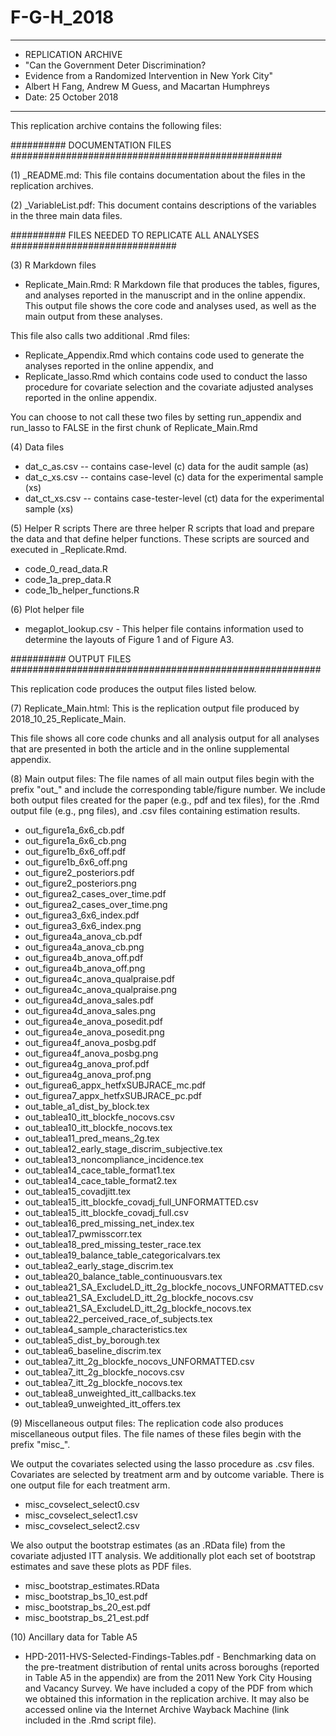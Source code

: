 # F-G-H_2018

********************************************************************************
* REPLICATION ARCHIVE
* "Can the Government Deter Discrimination? 
*   Evidence from a Randomized Intervention in New York City"
* Albert H Fang, Andrew M Guess, and Macartan Humphreys
* Date: 25 October 2018
********************************************************************************

This replication archive contains the following files:

########## DOCUMENTATION FILES #################################################

(1) _README.md:
This file contains documentation about the files in the replication archives.

(2) _VariableList.pdf:
This document contains descriptions of the variables in the three main data files. 

########## FILES NEEDED TO REPLICATE ALL ANALYSES ##############################

(3) R Markdown files

* Replicate_Main.Rmd:
R Markdown file that produces the tables, figures, and analyses reported in the 
manuscript and in the online appendix. This output file shows the core code and 
analyses used, as well as the main output from these analyses. 

This file also calls two additional .Rmd files:
 - Replicate_Appendix.Rmd which contains code used to generate
   the analyses reported in the online appendix, and
 - Replicate_lasso.Rmd which contains code used to
   conduct the lasso procedure for covariate selection and the covariate
   adjusted analyses reported in the online appendix.

You can choose to not call these two files by setting run_appendix and run_lasso
to FALSE in the first chunk of Replicate_Main.Rmd

(4) Data files
* dat_c_as.csv -- contains case-level (c) data for the audit sample (as)
* dat_c_xs.csv -- contains case-level (c) data for the experimental sample (xs)
* dat_ct_xs.csv -- contains case-tester-level (ct) data for the experimental sample (xs)

(5) Helper R scripts
There are three helper R scripts that load and prepare the data and that define 
helper functions. These scripts are sourced and executed in _Replicate.Rmd.
* code_0_read_data.R
* code_1a_prep_data.R
* code_1b_helper_functions.R

(6) Plot helper file
* megaplot_lookup.csv - This helper file contains information used to determine 
the layouts of Figure 1 and of Figure A3.

########## OUTPUT FILES ########################################################

This replication code produces the output files listed below.

(7) Replicate_Main.html:
This is the replication output file produced by 2018_10_25_Replicate_Main. 

This file shows  all core code chunks and all analysis output for all analyses that are presented in both the article and in the online supplemental appendix.

(8) Main output files:
The file names of all main output files begin with the prefix "out_" and include
the corresponding table/figure number. We include both output files created for 
the paper (e.g., pdf and tex files), for the .Rmd output file (e.g., png files), and
.csv files containing estimation results.
* out_figure1a_6x6_cb.pdf                                        
* out_figure1a_6x6_cb.png                                        
* out_figure1b_6x6_off.pdf                                       
* out_figure1b_6x6_off.png                                       
* out_figure2_posteriors.pdf                                     
* out_figure2_posteriors.png                                     
* out_figurea2_cases_over_time.pdf                               
* out_figurea2_cases_over_time.png                               
* out_figurea3_6x6_index.pdf                                     
* out_figurea3_6x6_index.png                                     
* out_figurea4a_anova_cb.pdf                                     
* out_figurea4a_anova_cb.png                                     
* out_figurea4b_anova_off.pdf                                    
* out_figurea4b_anova_off.png                                    
* out_figurea4c_anova_qualpraise.pdf                             
* out_figurea4c_anova_qualpraise.png                             
* out_figurea4d_anova_sales.pdf                                  
* out_figurea4d_anova_sales.png                                  
* out_figurea4e_anova_posedit.pdf                                
* out_figurea4e_anova_posedit.png                                
* out_figurea4f_anova_posbg.pdf                                  
* out_figurea4f_anova_posbg.png                                  
* out_figurea4g_anova_prof.pdf                                   
* out_figurea4g_anova_prof.png                                   
* out_figurea6_appx_hetfxSUBJRACE_mc.pdf                         
* out_figurea7_appx_hetfxSUBJRACE_pc.pdf                         
* out_table_a1_dist_by_block.tex                                 
* out_tablea10_itt_blockfe_nocovs.csv                            
* out_tablea10_itt_blockfe_nocovs.tex                            
* out_tablea11_pred_means_2g.tex                                 
* out_tablea12_early_stage_discrim_subjective.tex                
* out_tablea13_noncompliance_incidence.tex                       
* out_tablea14_cace_table_format1.tex                            
* out_tablea14_cace_table_format2.tex                            
* out_tablea15_covadjitt.tex                                     
* out_tablea15_itt_blockfe_covadj_full_UNFORMATTED.csv           
* out_tablea15_itt_blockfe_covadj_full.csv                       
* out_tablea16_pred_missing_net_index.tex                        
* out_tablea17_pwmisscorr.tex                                    
* out_tablea18_pred_missing_tester_race.tex                      
* out_tablea19_balance_table_categoricalvars.tex                 
* out_tablea2_early_stage_discrim.tex                            
* out_tablea20_balance_table_continuousvars.tex                  
* out_tablea21_SA_ExcludeLD_itt_2g_blockfe_nocovs_UNFORMATTED.csv
* out_tablea21_SA_ExcludeLD_itt_2g_blockfe_nocovs.csv            
* out_tablea21_SA_ExcludeLD_itt_2g_blockfe_nocovs.tex            
* out_tablea22_perceived_race_of_subjects.tex                    
* out_tablea4_sample_characteristics.tex                         
* out_tablea5_dist_by_borough.tex                                
* out_tablea6_baseline_discrim.tex                               
* out_tablea7_itt_2g_blockfe_nocovs_UNFORMATTED.csv              
* out_tablea7_itt_2g_blockfe_nocovs.csv                          
* out_tablea7_itt_2g_blockfe_nocovs.tex                          
* out_tablea8_unweighted_itt_callbacks.tex                       
* out_tablea9_unweighted_itt_offers.tex 

(9) Miscellaneous output files:
The replication code also produces miscellaneous output files. The file names of these
files begin with the prefix "misc_".

We output the covariates selected using the lasso procedure as .csv files. Covariates
are selected by treatment arm and by outcome variable. There is one output file for
each treatment arm.
* misc_covselect_select0.csv                                     
* misc_covselect_select1.csv                                     
* misc_covselect_select2.csv                                     

We also output the bootstrap estimates (as an .RData file) from the covariate adjusted
ITT analysis. We additionally plot each set of bootstrap estimates and save these plots
as PDF files.
* misc_bootstrap_estimates.RData                                 
* misc_bootstrap_bs_10_est.pdf                                   
* misc_bootstrap_bs_20_est.pdf                                   
* misc_bootstrap_bs_21_est.pdf     

(10) Ancillary data for Table A5
* HPD-2011-HVS-Selected-Findings-Tables.pdf - Benchmarking data on the pre-treatment distribution of rental units across boroughs (reported in Table A5 in the appendix) are from the 2011 New York City Housing and Vacancy Survey. We have included a copy of the PDF from which we obtained this information in the replication archive. It may also be accessed online via the Internet Archive Wayback Machine (link included in the .Rmd script file).
